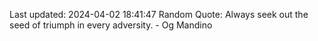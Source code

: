 Last updated: 2024-04-02 18:41:47
Random Quote: Always seek out the seed of triumph in every adversity. - Og Mandino